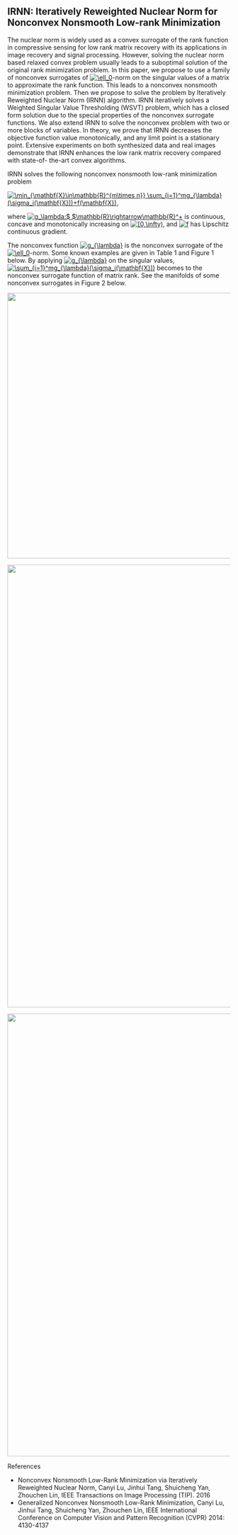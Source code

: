 ## IRNN: Iteratively Reweighted Nuclear Norm for Nonconvex Nonsmooth Low-rank Minimization

The nuclear norm is widely used as a convex surrogate of
the rank function in compressive sensing for low rank matrix
recovery with its applications in image recovery and signal
processing. However, solving the nuclear norm based relaxed
convex problem usually leads to a suboptimal solution of the
original rank minimization problem. In this paper, we propose to
use a family of nonconvex surrogates of <a href="https://www.codecogs.com/eqnedit.php?latex=\ell_0" target="_blank"><img src="https://latex.codecogs.com/gif.latex?\ell_0" title="\ell_0" /></a>-norm on the singular
values of a matrix to approximate the rank function. This leads to
a nonconvex nonsmooth minimization problem. Then we propose
to solve the problem by Iteratively Reweighted Nuclear Norm
(IRNN) algorithm. IRNN iteratively solves a Weighted Singular
Value Thresholding (WSVT) problem, which has a closed form
solution due to the special properties of the nonconvex surrogate
functions. We also extend IRNN to solve the nonconvex problem
with two or more blocks of variables. In theory, we prove that
IRNN decreases the objective function value monotonically, and
any limit point is a stationary point. Extensive experiments on
both synthesized data and real images demonstrate that IRNN
enhances the low rank matrix recovery compared with state-of-
the-art convex algorithms.


IRNN solves the following nonconvex nonsmooth low-rank minimization problem

<a href="https://www.codecogs.com/eqnedit.php?latex=\min_{\mathbf{X}\in\mathbb{R}^{m\times&space;n}}&space;\sum_{i=1}^mg_{\lambda}(\sigma_i(\mathbf{X}))&plus;f(\mathbf{X})," target="_blank"><img src="https://latex.codecogs.com/gif.latex?\min_{\mathbf{X}\in\mathbb{R}^{m\times&space;n}}&space;\sum_{i=1}^mg_{\lambda}(\sigma_i(\mathbf{X}))&plus;f(\mathbf{X})," title="\min_{\mathbf{X}\in\mathbb{R}^{m\times n}} \sum_{i=1}^mg_{\lambda}(\sigma_i(\mathbf{X}))+f(\mathbf{X})," /></a>

where <a href="https://www.codecogs.com/eqnedit.php?latex=g_\lambda:$&space;$\mathbb{R}\rightarrow\mathbb{R}^&plus;" target="_blank"><img src="https://latex.codecogs.com/gif.latex?g_\lambda:$&space;$\mathbb{R}\rightarrow\mathbb{R}^&plus;" title="g_\lambda:$ $\mathbb{R}\rightarrow\mathbb{R}^+" /></a> is continuous, concave and monotonically increasing on <a href="https://www.codecogs.com/eqnedit.php?latex=[0,\infty)" target="_blank"><img src="https://latex.codecogs.com/gif.latex?[0,\infty)" title="[0,\infty)" /></a>, and <a href="https://www.codecogs.com/eqnedit.php?latex=f" target="_blank"><img src="https://latex.codecogs.com/gif.latex?f" title="f" /></a> has Lipschitz continuous gradient.

The nonconvex function <a href="https://www.codecogs.com/eqnedit.php?latex=g_{\lambda}" target="_blank"><img src="https://latex.codecogs.com/gif.latex?g_{\lambda}" title="g_{\lambda}" /></a> is the nonconvex surrogate of the <a href="https://www.codecogs.com/eqnedit.php?latex=\ell_0" target="_blank"><img src="https://latex.codecogs.com/gif.latex?\ell_0" title="\ell_0" /></a>-norm. Some known examples are given in Table 1 and Figure 1 below. By applying <a href="https://www.codecogs.com/eqnedit.php?latex=g_{\lambda}" target="_blank"><img src="https://latex.codecogs.com/gif.latex?g_{\lambda}" title="g_{\lambda}" /></a> on the singular values, <a href="https://www.codecogs.com/eqnedit.php?latex=\sum_{i=1}^mg_{\lambda}(\sigma_i(\mathbf{X}))" target="_blank"><img src="https://latex.codecogs.com/gif.latex?\sum_{i=1}^mg_{\lambda}(\sigma_i(\mathbf{X}))" title="\sum_{i=1}^mg_{\lambda}(\sigma_i(\mathbf{X}))" /></a> becomes to the nonconvex surrogate function of matrix rank. See the manifolds of some nonconvex surrogates in Figure 2 below. 


<p align="center"> 
<img src="https://github.com/canyilu/Iteratively-Reweighted-Nuclear-Norm-Minimization/blob/master/table_l0_surrogate.JPG" width="600">
</p>

<p align="center"> 
<img src="https://github.com/canyilu/Iteratively-Reweighted-Nuclear-Norm-Minimization/blob/master/figure_l0_surrogate.JPG" width="1000">
</p>

<p align="center"> 
<img src="https://github.com/canyilu/Iteratively-Reweighted-Nuclear-Norm-Minimization/blob/master/figure_rank_surrogate.JPG" width="1000">
</p>


References

* Nonconvex Nonsmooth Low-Rank Minimization via Iteratively Reweighted Nuclear Norm, Canyi Lu, Jinhui Tang, Shuicheng Yan, Zhouchen Lin, IEEE Transactions on Image Processing (TIP). 2016
* Generalized Nonconvex Nonsmooth Low-Rank Minimization, Canyi Lu, Jinhui Tang, Shuicheng Yan, Zhouchen Lin, IEEE International Conference on Computer Vision and Pattern Recognition (CVPR) 2014: 4130-4137
